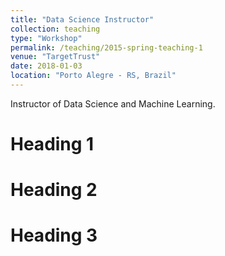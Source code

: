 ```yaml
---
title: "Data Science Instructor"
collection: teaching
type: "Workshop"
permalink: /teaching/2015-spring-teaching-1
venue: "TargetTrust"
date: 2018-01-03
location: "Porto Alegre - RS, Brazil"
---
```


Instructor of Data Science and Machine Learning.

Heading 1
======

Heading 2
======

Heading 3
======
